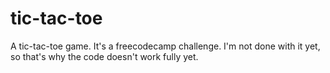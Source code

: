 # tic-tac-toe
A tic-tac-toe game. It's a freecodecamp challenge. I'm not done with it yet, so that's why the code doesn't work fully yet.
